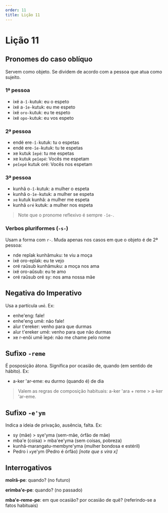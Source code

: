 ```yaml
---
order: 11
title: Lição 11
---
```


# Lição 11

## Pronomes do caso oblíquo
Servem como objeto. Se dividem de acordo com a pessoa que atua como sujeito.

### 1ª pessoa
- ixé a`-î-`kutuk: eu o espeto
- ixé a`-îe-`kutuk: eu me espeto
- ixé `oro-`kutuk: eu te espeto
- ixé `opo-`kutuk: eu vos espeto

### 2ª pessoa
- endé ere`-î-`kutuk: tu o espetas
- endé ere`-îe-`kutuk: tu te espetas
- xe kutuk `îepé`: tu me espetas
- xe kutuk `peîepé`:  Vocês me espetam
- `peîepé` kutuk oré:  Vocês nos espetam

### 3ª pessoa
- kunhã o`-î-`kutuk: a mulher o espeta
- kunhã o`-îe-`kutuk: a mulher se espeta
- `xe` kutuk kunhã: a mulher me espeta
- kunhã `oré` kutuk: a mulher nos espeta

> Note que o pronome reflexivo é sempre `-îe-`.

### Verbos pluriformes (`-s-`)
Usam a forma com `r-`. Muda apenas nos casos em que o objeto é de 2ª pessoa:
- nde repîak kunhãmuku: te viu a moça
- ixé oro-epîak: eu te vejo
- oré raûsub kunhãmuku: a moça nos ama
- ixé oro-aûsub: eu te amo
- oré raûsub oré sy: nos ama nossa mãe

## Negativa do Imperativo
Usa a partícula `umē`. Ex:
- enhe'eng: fale!
- enhe'eng umē: não fale!
- aîur t'ereker: venho para que durmas
- aîur t'ereker umē: venho para que não durmas
- xe r-enõi umē îepé: não me chame pelo nome

## Sufixo `-reme`
É posposição átona. Significa por ocasião de, quando (em sentido de hábito). Ex:
- a-ker 'ar-eme: eu durmo (quando é) de dia

> Valem as regras de composição habituais: a-ker 'ara + reme > a-ker 'ar-eme.

## Sufixo `-e'ym`
Indica a ideia de privação, ausência, falta. Ex:
- sy (mãe) > sye'yma (sem-mãe, órfão de mãe)
- mba'e (coisa) > mba'ee'yma (sem coisas, pobreza)
- kunhã-marangatu-membyre'yma (mulher bondosa e estéril)
- Pedro i `x`ye'ym (Pedro é órfão) _[note que s vira x]_

## Interrogativos
**moîrã-pe**: quando? (no futuro)

**erimba'e-pe**: quando? (no passado)

**mba'e-reme-pe**: em que ocasião? por ocasião de quê? (referindo-se a fatos habituais)
